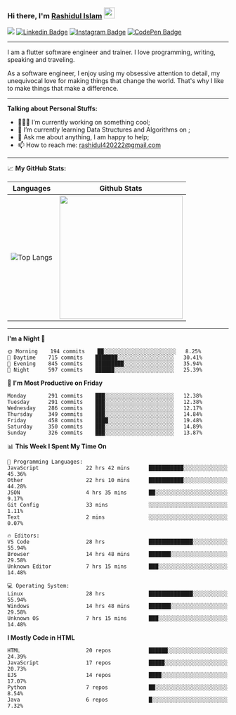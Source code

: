 ### Hi there, I'm <a href="" target="_blank">Rashidul Islam</a> <img src="https://media.giphy.com/media/hvRJCLFzcasrR4ia7z/giphy.gif" width="25px">


   <p>

 ![](https://komarev.com/ghpvc/?username=Rashidul420222&color=green)
 [![Linkedin Badge](https://img.shields.io/badge/-LinkedIn-0e76a8?style=flat-square&logo=Linkedin&logoColor=white)](https://www.linkedin.com/in/rashidul-islam-547251155/) [![Instagram Badge](https://img.shields.io/badge/-Instagram-e4405f?style=flat-square&logo=Instagram&logoColor=white)](https://www.instagram.com/rashidul420222/) [![CodePen Badge](https://img.shields.io/badge/CodePen-Profile-informational?style=flat&logo=codepen&logoColor=white&color=black)](https://codepen.io/rashidul-islam-the-bold)


</p>

--- 

I am a flutter software engineer and trainer. I love programming, writing, speaking and traveling.

As a software engineer, I enjoy using my obsessive attention to detail, my unequivocal love for making things that change the world. That's why I like to make things that make a difference.

---

**Talking about Personal Stuffs:**

- 👨🏻‍💻 I’m currently working on something cool;
- 🚀 I’m currently learning Data Structures and Algorithms on ;
- 💬 Ask me about anything, I am happy to help;
- 📫 How to reach me: rashidul420222@gmail.com

---

📈 **My GitHub Stats:**

Languages|Github Stats
:--------:|:--------:
![Top Langs](https://github-readme-stats.vercel.app/api/top-langs/?username=Rashidul420222) | <img  height="280em" src="https://github-readme-stats.vercel.app/api?username=Rashidul420222&show_icons=true&hide_border=true&&count_private=true&include_all_commits=true" />



---
<!--START_SECTION:waka-->


**I'm a Night 🦉** 

```text
🌞 Morning    194 commits    ██░░░░░░░░░░░░░░░░░░░░░░░   8.25% 
🌆 Daytime    715 commits    ███████░░░░░░░░░░░░░░░░░░   30.41% 
🌃 Evening    845 commits    █████████░░░░░░░░░░░░░░░░   35.94% 
🌙 Night      597 commits    ██████░░░░░░░░░░░░░░░░░░░   25.39%

```
📅 **I'm Most Productive on Friday** 

```text
Monday       291 commits    ███░░░░░░░░░░░░░░░░░░░░░░   12.38% 
Tuesday      291 commits    ███░░░░░░░░░░░░░░░░░░░░░░   12.38% 
Wednesday    286 commits    ███░░░░░░░░░░░░░░░░░░░░░░   12.17% 
Thursday     349 commits    ███░░░░░░░░░░░░░░░░░░░░░░   14.84% 
Friday       458 commits    ████░░░░░░░░░░░░░░░░░░░░░   19.48% 
Saturday     350 commits    ███░░░░░░░░░░░░░░░░░░░░░░   14.89% 
Sunday       326 commits    ███░░░░░░░░░░░░░░░░░░░░░░   13.87%

```


📊 **This Week I Spent My Time On** 

```text
💬 Programming Languages: 
JavaScript               22 hrs 42 mins      ███████████░░░░░░░░░░░░░░   45.36% 
Other                    22 hrs 10 mins      ███████████░░░░░░░░░░░░░░   44.28% 
JSON                     4 hrs 35 mins       ██░░░░░░░░░░░░░░░░░░░░░░░   9.17% 
Git Config               33 mins             ░░░░░░░░░░░░░░░░░░░░░░░░░   1.11% 
Text                     2 mins              ░░░░░░░░░░░░░░░░░░░░░░░░░   0.07%

🔥 Editors: 
VS Code                  28 hrs              ██████████████░░░░░░░░░░░   55.94% 
Browser                  14 hrs 48 mins      ███████░░░░░░░░░░░░░░░░░░   29.58% 
Unknown Editor           7 hrs 15 mins       ███░░░░░░░░░░░░░░░░░░░░░░   14.48%

💻 Operating System: 
Linux                    28 hrs              ██████████████░░░░░░░░░░░   55.94% 
Windows                  14 hrs 48 mins      ███████░░░░░░░░░░░░░░░░░░   29.58% 
Unknown OS               7 hrs 15 mins       ███░░░░░░░░░░░░░░░░░░░░░░   14.48%

```

**I Mostly Code in HTML** 

```text
HTML                     20 repos            ██████░░░░░░░░░░░░░░░░░░░   24.39% 
JavaScript               17 repos            █████░░░░░░░░░░░░░░░░░░░░   20.73% 
EJS                      14 repos            ████░░░░░░░░░░░░░░░░░░░░░   17.07% 
Python                   7 repos             ██░░░░░░░░░░░░░░░░░░░░░░░   8.54% 
Java                     6 repos             █░░░░░░░░░░░░░░░░░░░░░░░░   7.32%

```



<!--END_SECTION:waka-->